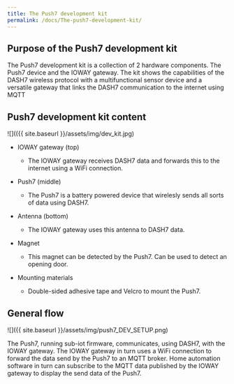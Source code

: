 ```yaml
---
title: The Push7 development kit
permalink: /docs/The-push7-development-kit/
---
```


## Purpose of the Push7 development kit

The Push7 development kit is a collection of 2 hardware components. The Push7 device and the IOWAY gateway. The kit shows the capabilities of the DASH7 wireless protocol with a multifunctional sensor device and a versatile gateway that links the DASH7 communication to the internet using MQTT

## Push7 development kit content

![](({{ site.baseurl }}/assets/img/dev_kit.jpg)

-   IOWAY gateway (top)

    -   The IOWAY gateway receives DASH7 data and forwards this to the internet using a WiFi connection.

-   Push7 (middle)

    -   The Push7 is a battery powered device that wirelesly sends all sorts of data using DASH7.

-   Antenna (bottom)

    -   The IOWAY gateway uses this antenna to DASH7 data.

-   Magnet

    -   This magnet can be detected by the Push7. Can be used to detect an opening door.

-   Mounting materials

    -   Double-sided adhesive tape and Velcro to mount the Push7.

## General flow

![]({{ site.baseurl }}/assets/img/push7_DEV_SETUP.png)

The Push7, running sub-iot firmware, communicates, using DASH7, with the IOWAY gateway. The IOWAY gateway in turn uses a WiFi connection to forward the data send by the Push7 to an MQTT broker. Home automation software in turn can subscribe to the MQTT data published by the IOWAY gateway to display the send data of the Push7.
